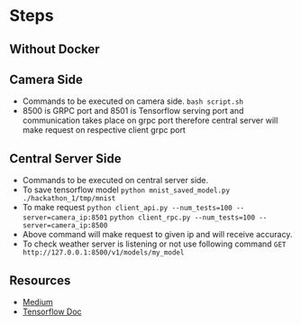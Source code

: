 # Steps

## Without Docker

## Camera Side

* Commands to be executed on camera side.
`bash script.sh`
* 8500 is GRPC port and 8501 is Tensorflow serving port and communication takes place on grpc port therefore central server will make request on respective client grpc port

## Central Server Side

* Commands to be executed on central server side.
* To save tensorflow model
`python mnist_saved_model.py ./hackathon_1/tmp/mnist`
* To make request
`python client_api.py --num_tests=100 --server=camera_ip:8501`
`python client_rpc.py --num_tests=100 --server=camera_ip:8500`
* Above command will make request to given ip and will receive accuracy. 
* To check weather server is listening or not use following command
`GET http://127.0.0.1:8500/v1/models/my_model`

## Resources

* [Medium](https://medium.freecodecamp.org/how-to-deploy-tensorflow-models-to-production-using-tf-serving-4b4b78d41700)
* [Tensorflow Doc](https://www.tensorflow.org/tfx/serving/serving_basic)